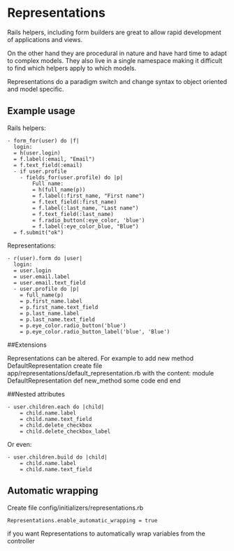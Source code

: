 # Representations

Rails helpers, including form builders are great to allow rapid development of applications and views.

On the other hand they are procedural in nature and have hard time to adapt to complex models. They also live in a single namespace making it difficult to find which helpers apply to which models.

Representations do a paradigm switch and change syntax to object oriented and model specific.

## Example usage

Rails helpers:

    - form_for(user) do |f|
      login:
      = h(user.login)
      = f.label(:email, "Email")
      = f.text_field(:email)
      - if user.profile
        - fields_for(user.profile) do |p|
            Full name:
            = h(full_name(p))
            = f.label(:first_name, "First name")
            = f.text_field(:first_name)
            = f.label(:last_name, "Last name")
            = f.text_field(:last_name)
            = f.radio_button(:eye_color, 'blue')
            = f.label(:eye_color_blue, "Blue")
      = f.submit("ok")

Representations:

    - r(user).form do |user|
      login:
      = user.login
      = user.email.label
      = user.email.text_field
      - user.profile do |p|
        = full_name(p)
        = p.first_name.label
        = p.first_name.text_field
        = p.last_name.label
        = p.last_name.text_field
        = p.eye_color.radio_button('blue')
        = p.eye_color.radio_button_label('blue', 'Blue')

##Extensions

Representations can be altered. For example to add new method DefaultRepresentation create file app/representations/default_representation.rb with the content:
    module DefaultRepresentation
        def new_method
            some code
        end
    end

##Nested attributes

    - user.children.each do |child|
        = child.name.label
        = child.name.text_field
        = child.delete_checkbox
        = child.delete_checkbox_label

Or even:

    - user.children.build do |child|
        = child.name.label
        = child.name.text_field

## Automatic wrapping

Create file config/initializers/representations.rb

    Representations.enable_automatic_wrapping = true

if you want Representations to automatically wrap variables from the controller

